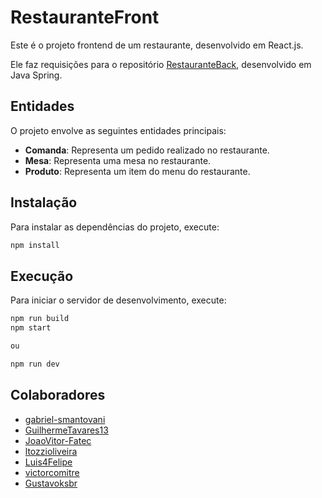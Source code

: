 # RestauranteFront

Este é o projeto frontend de um restaurante, desenvolvido em React.js.

Ele faz requisições para o repositório [RestauranteBack](https://github.com/Gustavoksbr/RestauranteBack), desenvolvido em Java Spring.

## Entidades

O projeto envolve as seguintes entidades principais:

- **Comanda**: Representa um pedido realizado no restaurante.
- **Mesa**: Representa uma mesa no restaurante.
- **Produto**: Representa um item do menu do restaurante.

## Instalação

Para instalar as dependências do projeto, execute:

```bash
npm install
```

## Execução

Para iniciar o servidor de desenvolvimento, execute:

```bash
npm run build
npm start

ou

npm run dev
```

## Colaboradores

- [gabriel-smantovani](https://github.com/gabriel-smantovani)
- [GuilhermeTavares13](https://github.com/GuilhermeTavares13)
- [JoaoVitor-Fatec](https://github.com/JoaoVitor-Fatec)
- [ltozzioliveira](https://github.com/ltozzioliveira)
- [Luis4Felipe](https://github.com/Luis4Felipe)
- [victorcomitre](https://github.com/victorcomitre)
- [Gustavoksbr](https://github.com/Gustavoksbr)

